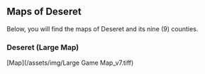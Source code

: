 ## Maps of Deseret
Below, you will find the maps of Deseret and its nine (9) counties. 

### Deseret (Large Map)
[Map](/assets/img/Large Game Map_v7.tiff)

